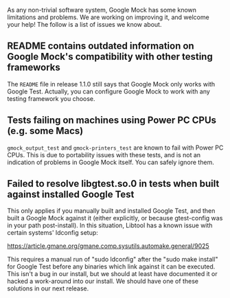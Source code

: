 As any non-trivial software system, Google Mock has some known limitations and problems.  We are working on improving it, and welcome your help!  The follow is a list of issues we know about.



## README contains outdated information on Google Mock's compatibility with other testing frameworks ##

The `README` file in release 1.1.0 still says that Google Mock only works with Google Test.  Actually, you can configure Google Mock to work with any testing framework you choose.

## Tests failing on machines using Power PC CPUs (e.g. some Macs) ##

`gmock_output_test` and `gmock-printers_test` are known to fail with Power PC CPUs.  This is due to portability issues with these tests, and is not an indication of problems in Google Mock itself.  You can safely ignore them.

## Failed to resolve libgtest.so.0 in tests when built against installed Google Test ##

This only applies if you manually built and installed Google Test, and then built a Google Mock against it (either explicitly, or because gtest-config was in your path post-install). In this situation, Libtool has a known issue with certain systems' ldconfig setup:

https://article.gmane.org/gmane.comp.sysutils.automake.general/9025

This requires a manual run of "sudo ldconfig" after the "sudo make install" for Google Test before any binaries which link against it can be executed. This isn't a bug in our install, but we should at least have documented it or hacked a work-around into our install. We should have one of these solutions in our next release.
